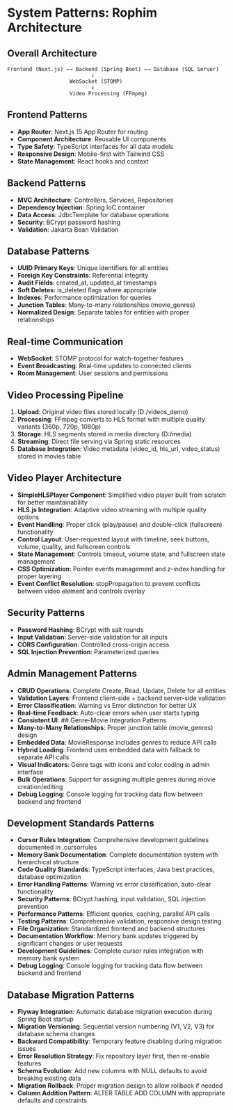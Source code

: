 # System Patterns: Rophim Architecture

## Overall Architecture
```
Frontend (Next.js) ←→ Backend (Spring Boot) ←→ Database (SQL Server)
                           ↕
                    WebSocket (STOMP)
                           ↕
                    Video Processing (FFmpeg)
```

## Frontend Patterns
- **App Router**: Next.js 15 App Router for routing
- **Component Architecture**: Reusable UI components
- **Type Safety**: TypeScript interfaces for all data models
- **Responsive Design**: Mobile-first with Tailwind CSS
- **State Management**: React hooks and context

## Backend Patterns
- **MVC Architecture**: Controllers, Services, Repositories
- **Dependency Injection**: Spring IoC container
- **Data Access**: JdbcTemplate for database operations
- **Security**: BCrypt password hashing
- **Validation**: Jakarta Bean Validation

## Database Patterns
- **UUID Primary Keys**: Unique identifiers for all entities
- **Foreign Key Constraints**: Referential integrity
- **Audit Fields**: created_at, updated_at timestamps
- **Soft Deletes**: is_deleted flags where appropriate
- **Indexes**: Performance optimization for queries
- **Junction Tables**: Many-to-many relationships (movie_genres)
- **Normalized Design**: Separate tables for entities with proper relationships

## Real-time Communication
- **WebSocket**: STOMP protocol for watch-together features
- **Event Broadcasting**: Real-time updates to connected clients
- **Room Management**: User sessions and permissions

## Video Processing Pipeline
1. **Upload**: Original video files stored locally (D:/videos_demo)
2. **Processing**: FFmpeg converts to HLS format with multiple quality variants (360p, 720p, 1080p)
3. **Storage**: HLS segments stored in media directory (D:/media)
4. **Streaming**: Direct file serving via Spring static resources
5. **Database Integration**: Video metadata (video_id, hls_url, video_status) stored in movies table

## Video Player Architecture
- **SimpleHLSPlayer Component**: Simplified video player built from scratch for better maintainability
- **HLS.js Integration**: Adaptive video streaming with multiple quality options
- **Event Handling**: Proper click (play/pause) and double-click (fullscreen) functionality
- **Control Layout**: User-requested layout with timeline, seek buttons, volume, quality, and fullscreen controls
- **State Management**: Controls timeout, volume state, and fullscreen state management
- **CSS Optimization**: Pointer events management and z-index handling for proper layering
- **Event Conflict Resolution**: stopPropagation to prevent conflicts between video element and controls overlay

## Security Patterns
- **Password Hashing**: BCrypt with salt rounds
- **Input Validation**: Server-side validation for all inputs
- **CORS Configuration**: Controlled cross-origin access
- **SQL Injection Prevention**: Parameterized queries

## Admin Management Patterns
- **CRUD Operations**: Complete Create, Read, Update, Delete for all entities
- **Validation Layers**: Frontend client-side + backend server-side validation
- **Error Classification**: Warning vs Error distinction for better UX
- **Real-time Feedback**: Auto-clear errors when user starts typing
- **Consistent UI**: ## Genre-Movie Integration Patterns
- **Many-to-Many Relationships**: Proper junction table (movie_genres) design
- **Embedded Data**: MovieResponse includes genres to reduce API calls
- **Hybrid Loading**: Frontend uses embedded data with fallback to separate API calls
- **Visual Indicators**: Genre tags with icons and color coding in admin interface
- **Bulk Operations**: Support for assigning multiple genres during movie creation/editing
- **Debug Logging**: Console logging for tracking data flow between backend and frontend

## Development Standards Patterns
- **Cursor Rules Integration**: Comprehensive development guidelines documented in .cursorrules
- **Memory Bank Documentation**: Complete documentation system with hierarchical structure
- **Code Quality Standards**: TypeScript interfaces, Java best practices, database optimization
- **Error Handling Patterns**: Warning vs error classification, auto-clear functionality
- **Security Patterns**: BCrypt hashing, input validation, SQL injection prevention
- **Performance Patterns**: Efficient queries, caching, parallel API calls
- **Testing Patterns**: Comprehensive validation, responsive design testing
- **File Organization**: Standardized frontend and backend structures
- **Documentation Workflow**: Memory bank updates triggered by significant changes or user requests
- **Development Guidelines**: Complete cursor rules integration with memory bank system
- **Debug Logging**: Console logging for tracking data flow between backend and frontend

## Database Migration Patterns
- **Flyway Integration**: Automatic database migration execution during Spring Boot startup
- **Migration Versioning**: Sequential version numbering (V1, V2, V3) for database schema changes
- **Backward Compatibility**: Temporary feature disabling during migration issues
- **Error Resolution Strategy**: Fix repository layer first, then re-enable features
- **Schema Evolution**: Add new columns with NULL defaults to avoid breaking existing data
- **Migration Rollback**: Proper migration design to allow rollback if needed
- **Column Addition Pattern**: ALTER TABLE ADD COLUMN with appropriate defaults and constraints



